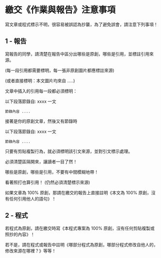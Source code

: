 # 繳交《作業與報告》注意事項

寫文章或程式標示不明，很容易被誤認為抄襲，為了避免誤會，請注意下列事項！

## 1 - 報告

寫報告的同學，請清楚在報告中區分出哪些是原創，哪些是引用，並標註引用來源。

(每一段引用都需要標明，每一張非原創圖片都應標註來源) 

(或者直接標明：本文圖片均來自 .....)

文章中插入的引用每一段都必須標明：

以下段落節錄自: xxxx 一文

```
節錄內容 ....
```

接著是你的原創文章，然後又有節錄時

以下段落節錄自: xxxx 一文

```
節錄內容 ....
```


只要有剪貼複製行為，就必須標明該引文來源，並對引文標示處理。

必須清楚區隔開來，讓讀者一目了然！

哪些是原創，哪些是引用，不要有中間模糊地帶！

看著照打也算引用！ (仍然必須清楚標示來源)

如果文章為 100% 原創，那請在繳交的報告上直接註明《本文為 100% 原創，沒有任何引用他人的語句》！


## 2 - 程式

若程式為原創，請在繳交時寫《本程式專案為 100% 原創，沒有任何剪貼複製或照抄的內容》！

若不是，請在程式或報告中註明《哪部分程式為原創，哪部分程式修改自他人的，修改來源在哪裡？》等等！

